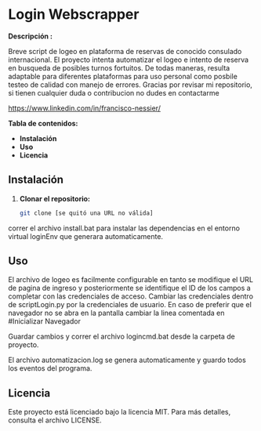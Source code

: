 # Login Webscrapper

**Descripción :**

Breve script de logeo en plataforma de reservas de conocido consulado internacional.
El proyecto intenta automatizar el logeo e intento de reserva en busqueda de posibles turnos fortuitos.
De todas maneras, resulta adaptable para diferentes plataformas para uso personal como posbile testeo de calidad con manejo de errores.
Gracias por revisar mi repositorio, si tienen cualquier duda o contribucion no dudes en contactarme

https://www.linkedin.com/in/francisco-nessier/


**Tabla de contenidos:**

* **Instalación**
* **Uso**
* **Licencia**

## Instalación

1. **Clonar el repositorio:**
   ```bash
   git clone [se quitó una URL no válida]

correr el archivo install.bat para instalar las dependencias en el entorno virtual loginEnv que generara automaticamente.

##  Uso

El archivo de logeo es facilmente configurable en tanto se modifique el URL de pagina de ingreso y posteriormente se identifique el ID de los campos a completar con las credenciales de acceso.
Cambiar las credenciales dentro de scriptLogin.py por la credenciales de usuario.
En caso de preferir que el navegador no se abra en la pantalla cambiar la linea comentada en #Inicializar Navegador

Guardar cambios y correr el archivo logincmd.bat desde la carpeta de proyecto.

El archivo automatizacion.log se genera automaticamente y guardo todos los eventos del programa.

##  Licencia

Este proyecto está licenciado bajo la licencia MIT. Para más detalles, consulta el archivo LICENSE.